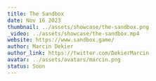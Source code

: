 ```yaml
---
title: The Sandbox
date: Nov 16 2023
thumbnail: ../assets/showcase/the-sandbox.png
_video: ../assets/showcase/the-sandbox.mp4
website: https://www.sandbox.game/
author: Marcin Dekier
author_link: https://twitter.com/DekierMarcin
avatar: ../assets/avatars/marcin.png
status: Soon
---
```

